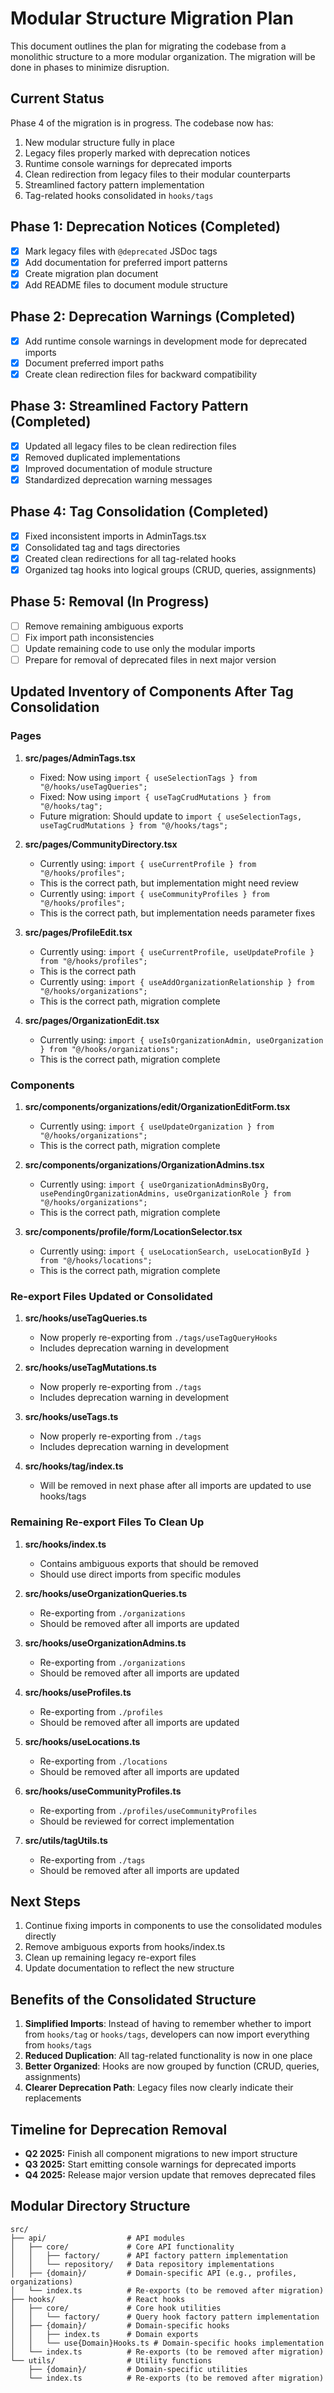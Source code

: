 
# Modular Structure Migration Plan

This document outlines the plan for migrating the codebase from a monolithic structure to a more modular organization. The migration will be done in phases to minimize disruption.

## Current Status

Phase 4 of the migration is in progress. The codebase now has:

1. New modular structure fully in place
2. Legacy files properly marked with deprecation notices
3. Runtime console warnings for deprecated imports
4. Clean redirection from legacy files to their modular counterparts
5. Streamlined factory pattern implementation
6. Tag-related hooks consolidated in `hooks/tags`

## Phase 1: Deprecation Notices (Completed)

- [x] Mark legacy files with `@deprecated` JSDoc tags
- [x] Add documentation for preferred import patterns
- [x] Create migration plan document
- [x] Add README files to document module structure

## Phase 2: Deprecation Warnings (Completed)

- [x] Add runtime console warnings in development mode for deprecated imports
- [x] Document preferred import paths
- [x] Create clean redirection files for backward compatibility

## Phase 3: Streamlined Factory Pattern (Completed)

- [x] Updated all legacy files to be clean redirection files
- [x] Removed duplicated implementations 
- [x] Improved documentation of module structure
- [x] Standardized deprecation warning messages

## Phase 4: Tag Consolidation (Completed)

- [x] Fixed inconsistent imports in AdminTags.tsx
- [x] Consolidated tag and tags directories
- [x] Created clean redirections for all tag-related hooks
- [x] Organized tag hooks into logical groups (CRUD, queries, assignments)

## Phase 5: Removal (In Progress)

- [ ] Remove remaining ambiguous exports
- [ ] Fix import path inconsistencies
- [ ] Update remaining code to use only the modular imports
- [ ] Prepare for removal of deprecated files in next major version

## Updated Inventory of Components After Tag Consolidation

### Pages

1. **src/pages/AdminTags.tsx**
   - Fixed: Now using `import { useSelectionTags } from "@/hooks/useTagQueries";`
   - Fixed: Now using `import { useTagCrudMutations } from "@/hooks/tag";`
   - Future migration: Should update to `import { useSelectionTags, useTagCrudMutations } from "@/hooks/tags";`

2. **src/pages/CommunityDirectory.tsx**
   - Currently using: `import { useCurrentProfile } from "@/hooks/profiles";`
   - This is the correct path, but implementation might need review
   - Currently using: `import { useCommunityProfiles } from "@/hooks/profiles";`
   - This is the correct path, but implementation needs parameter fixes

3. **src/pages/ProfileEdit.tsx**
   - Currently using: `import { useCurrentProfile, useUpdateProfile } from "@/hooks/profiles";`
   - This is the correct path
   - Currently using: `import { useAddOrganizationRelationship } from "@/hooks/organizations";`
   - This is the correct path, migration complete

4. **src/pages/OrganizationEdit.tsx**
   - Currently using: `import { useIsOrganizationAdmin, useOrganization } from "@/hooks/organizations";`
   - This is the correct path, migration complete

### Components

1. **src/components/organizations/edit/OrganizationEditForm.tsx**
   - Currently using: `import { useUpdateOrganization } from "@/hooks/organizations";`
   - This is the correct path, migration complete

2. **src/components/organizations/OrganizationAdmins.tsx**
   - Currently using: `import { useOrganizationAdminsByOrg, usePendingOrganizationAdmins, useOrganizationRole } from "@/hooks/organizations";`
   - This is the correct path, migration complete

3. **src/components/profile/form/LocationSelector.tsx**
   - Currently using: `import { useLocationSearch, useLocationById } from "@/hooks/locations";`
   - This is the correct path, migration complete

### Re-export Files Updated or Consolidated

1. **src/hooks/useTagQueries.ts**
   - Now properly re-exporting from `./tags/useTagQueryHooks`
   - Includes deprecation warning in development

2. **src/hooks/useTagMutations.ts**
   - Now properly re-exporting from `./tags`
   - Includes deprecation warning in development

3. **src/hooks/useTags.ts**
   - Now properly re-exporting from `./tags`
   - Includes deprecation warning in development

4. **src/hooks/tag/index.ts**
   - Will be removed in next phase after all imports are updated to use hooks/tags

### Remaining Re-export Files To Clean Up

1. **src/hooks/index.ts**
   - Contains ambiguous exports that should be removed
   - Should use direct imports from specific modules

2. **src/hooks/useOrganizationQueries.ts**
   - Re-exporting from `./organizations`
   - Should be removed after all imports are updated

3. **src/hooks/useOrganizationAdmins.ts**
   - Re-exporting from `./organizations`
   - Should be removed after all imports are updated

4. **src/hooks/useProfiles.ts**
   - Re-exporting from `./profiles`
   - Should be removed after all imports are updated

5. **src/hooks/useLocations.ts**
   - Re-exporting from `./locations`
   - Should be removed after all imports are updated

6. **src/hooks/useCommunityProfiles.ts**
   - Re-exporting from `./profiles/useCommunityProfiles`
   - Should be reviewed for correct implementation

7. **src/utils/tagUtils.ts**
    - Re-exporting from `./tags`
    - Should be removed after all imports are updated

## Next Steps

1. Continue fixing imports in components to use the consolidated modules directly
2. Remove ambiguous exports from hooks/index.ts
3. Clean up remaining legacy re-export files
4. Update documentation to reflect the new structure

## Benefits of the Consolidated Structure

1. **Simplified Imports**: Instead of having to remember whether to import from `hooks/tag` or `hooks/tags`, developers can now import everything from `hooks/tags`
2. **Reduced Duplication**: All tag-related functionality is now in one place
3. **Better Organized**: Hooks are now grouped by function (CRUD, queries, assignments)
4. **Clearer Deprecation Path**: Legacy files now clearly indicate their replacements

## Timeline for Deprecation Removal

- **Q2 2025:** Finish all component migrations to new import structure
- **Q3 2025:** Start emitting console warnings for deprecated imports
- **Q4 2025:** Release major version update that removes deprecated files

## Modular Directory Structure

```
src/
├── api/                  # API modules
│   ├── core/             # Core API functionality
│   │   ├── factory/      # API factory pattern implementation
│   │   └── repository/   # Data repository implementations
│   ├── {domain}/         # Domain-specific API (e.g., profiles, organizations)
│   └── index.ts          # Re-exports (to be removed after migration)
├── hooks/                # React hooks
│   ├── core/             # Core hook utilities
│   │   └── factory/      # Query hook factory pattern implementation
│   ├── {domain}/         # Domain-specific hooks
│   │   ├── index.ts      # Domain exports
│   │   └── use{Domain}Hooks.ts # Domain-specific hooks implementation
│   └── index.ts          # Re-exports (to be removed after migration)
└── utils/                # Utility functions
    ├── {domain}/         # Domain-specific utilities
    └── index.ts          # Re-exports (to be removed after migration)
```
